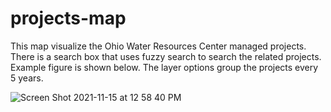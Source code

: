 # projects-map
This map visualize the Ohio Water Resources Center managed projects. There is a search box that uses fuzzy search to search the related projects. Example figure is shown below. The layer options group the projects every 5 years.

![Screen Shot 2021-11-15 at 12 58 40 PM](https://user-images.githubusercontent.com/44347235/141831477-ddbe74e1-5684-4578-99b9-723f39450922.png)
